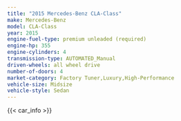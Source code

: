 ```yaml
---
title: "2015 Mercedes-Benz CLA-Class"
make: Mercedes-Benz
model: CLA-Class
year: 2015
engine-fuel-type: premium unleaded (required)
engine-hp: 355
engine-cylinders: 4
transmission-type: AUTOMATED_Manual
driven-wheels: all wheel drive
number-of-doors: 4
market-category: Factory Tuner,Luxury,High-Performance
vehicle-size: Midsize
vehicle-style: Sedan
---
```


{{< car_info >}}

